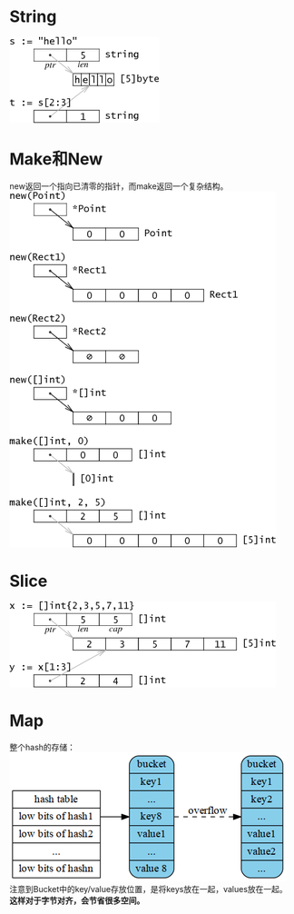 # **String**
![string](https://github.com/gongshen/GoCase/blob/master/pic/string.png)
# **Make和New**
new返回一个指向已清零的指针，而make返回一个复杂结构。
![make_new](https://github.com/gongshen/GoCase/blob/master/pic/make_new.png)
# **Slice**
![slice](https://github.com/gongshen/GoCase/blob/master/pic/slice.png)
# **Map**
整个hash的存储：
![map](https://github.com/gongshen/GoCase/blob/master/pic/map.png)
注意到Bucket中的key/value存放位置，是将keys放在一起，values放在一起。
**这样对于字节对齐，会节省很多空间。**
